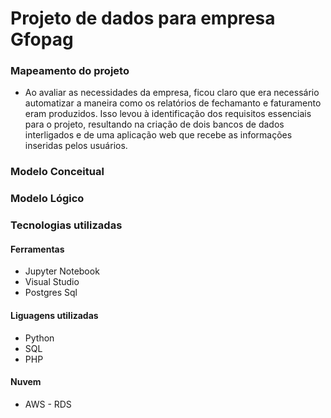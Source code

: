 # Projeto de dados para empresa Gfopag

### Mapeamento do projeto

* Ao avaliar as necessidades da empresa, ficou claro que era necessário automatizar a maneira como os relatórios de fechamanto e faturamento eram produzidos. Isso levou à identificação dos requisitos essenciais para o projeto, resultando na criação de dois bancos de dados interligados e de uma aplicação web que recebe as informações inseridas pelos usuários.

### Modelo Conceitual

### Modelo Lógico

### Tecnologias utilizadas
#### Ferramentas
* Jupyter Notebook
* Visual Studio
* Postgres Sql
#### Liguagens utilizadas
* Python
* SQL
* PHP
#### Nuvem
* AWS - RDS

